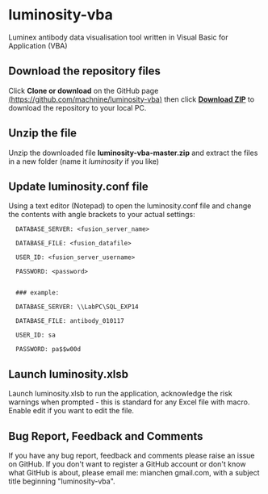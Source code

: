 # luminosity-vba
Luminex antibody data visualisation tool written in Visual Basic for Application (VBA)

## Download the repository files
Click __Clone or download__ on the GitHub page [(https://github.com/machnine/luminosity-vba)](https://github.com/machnine/luminosity-vba) then click [__Download ZIP__](https://github.com/machnine/luminosity-vba/archive/master.zip) to download the repository to your local PC. 

## Unzip the file
Unzip the downloaded file __luminosity-vba-master.zip__ and extract the files in a new folder (name it _luminosity_ if you like)

## Update luminosity.conf file
Using a text editor (Notepad) to open the luminosity.conf file and change the contents with angle brackets to your actual settings:

      DATABASE_SERVER: <fusion_server_name>

      DATABASE_FILE: <fusion_datafile>

      USER_ID: <fusion_server_username>

      PASSWORD: <password>


      ### example:

      DATABASE_SERVER: \\LabPC\SQL_EXP14

      DATABASE_FILE: antibody_010117

      USER_ID: sa

      PASSWORD: pa$$w00d

## Launch luminosity.xlsb
Launch luminosity.xlsb to run the application, acknowledge the risk warnings when prompted - this is standard for any Excel file with macro. Enable edit if you want to edit the file.

## Bug Report, Feedback and Comments
If you have any bug report, feedback and comments please raise an issue on GitHub. If you don't want to register a GitHub account or don't know what GitHub is about, please email me: mianchen <at> gmail.com, with a subject title beginning "luminosity-vba".
